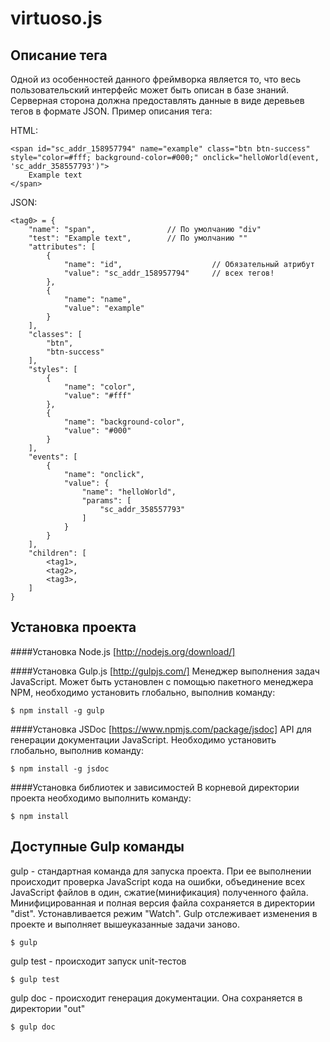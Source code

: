 # virtuoso.js

## Описание тега
Одной из особенностей данного фреймворка является то, что весь пользовательский интерфейс может быть описан в базе знаний.
Серверная сторона должна предоставлять данные в виде деревьев тегов в формате JSON.
Пример описания тега:

HTML:
```
<span id="sc_addr_158957794" name="example" class="btn btn-success" style="color=#fff; background-color=#000;" onclick="helloWorld(event, 'sc_addr_358557793')">
    Example text
</span>
```

JSON:
```
<tag0> = {
    "name": "span",                // По умолчанию "div"
    "test": "Example text",        // По умолчанию ""
    "attributes": [
        {
            "name": "id",                    // Обязательный атрибут
            "value": "sc_addr_158957794"     // всех тегов!
        },
        {
            "name": "name",
            "value": "example"
        }
    ],
    "classes": [
        "btn",
        "btn-success"
    ],
    "styles": [
        {
            "name": "color",
            "value": "#fff"
        },
        {
            "name": "background-color",
            "value": "#000"
        }
    ],
    "events": [
        {
            "name": "onclick",
            "value": {
                "name": "helloWorld",
                "params": [
                    "sc_addr_358557793"
                ]
            }
        }
    ],
    "children": [
        <tag1>,
        <tag2>,
        <tag3>,
    ]
}
```

## Установка проекта

####Установка Node.js
[http://nodejs.org/download/]

####Установка Gulp.js
[http://gulpjs.com/] Менеджер выполнения задач JavaScript. Может быть установлен с помощью пакетного менеджера NPM,
необходимо установить глобально, выполнив команду:
```
$ npm install -g gulp
```

####Установка JSDoc
[https://www.npmjs.com/package/jsdoc] API для генерации документации JavaScript. Необходимо установить глобально, выполнив команду:
```
$ npm install -g jsdoc
```

####Установка библиотек и зависимостей
В корневой директории проекта необходимо выполнить команду:
```
$ npm install
```

## Доступные Gulp команды
gulp - стандартная команда для запуска проекта. При ее выполнении происходит проверка JavaScript кода на ошибки, объединение
всех JavaScript файлов в один, сжатие(минификация) полученного файла. Минифицированная и полная версия файла сохраняется в директории "dist".
Устонавливается режим "Watch". Gulp отслеживает изменения в проекте и выполняет вышеуказанные задачи заново.

```
$ gulp
```

gulp test - происходит запуск unit-тестов

```
$ gulp test
```

gulp doc - происходит генерация документации. Она сохраняется в директории "out"

```
$ gulp doc
```
